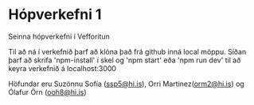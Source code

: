 # Hópverkefni 1
Seinna hópverkefni í Vefforitun

Til að ná í verkefnið þarf að klóna það frá github inná local möppu.
Síðan þarf að skrifa 'npm-install' í skel og 'npm start' eða 'npm run dev' til að keyra verkefnið á localhost:3000

Höfundar eru Suzönnu Sofía (ssp5@hi.is), Orri Martinez(orm2@hi.is) og Ólafur Örn (ooh8@hi.is)
